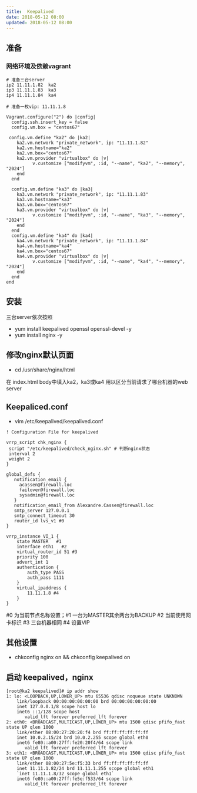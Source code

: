 ```yaml
---
title:  Keepalived
date: 2018-05-12 08:00
updated: 2018-05-12 08:00
---
```


<!-- toc -->

## 准备
### 网络环境及依赖vagrant

```
# 准备三台server
ip2 11.11.1.82  ka2
ip3 11.11.1.83  ka3
ip4 11.11.1.84  ka4

# 准备一枚vip: 11.11.1.8
```

```
Vagrant.configure("2") do |config|
  config.ssh.insert_key = false
  config.vm.box = "centos67"

 config.vm.define "ka2" do |ka2|
    ka2.vm.network "private_network", ip: "11.11.1.82"
    ka2.vm.hostname="ka2"
    ka2.vm.box="centos67"
    ka2.vm.provider "virtualbox" do |v|
          v.customize ["modifyvm", :id, "--name", "ka2", "--memory", "2024"]
    end
  end

  config.vm.define "ka3" do |ka3|
    ka3.vm.network "private_network", ip: "11.11.1.83"
    ka3.vm.hostname="ka3"
    ka3.vm.box="centos67"
    ka3.vm.provider "virtualbox" do |v|
          v.customize ["modifyvm", :id, "--name", "ka3", "--memory", "2024"]
    end
  end
  config.vm.define "ka4" do |ka4|
    ka4.vm.network "private_network", ip: "11.11.1.84"
    ka4.vm.hostname="ka4"
    ka4.vm.box="centos67"
    ka4.vm.provider "virtualbox" do |v|
          v.customize ["modifyvm", :id, "--name", "ka4", "--memory", "2024"]
    end
  end
end
```

## 安装
三台server依次按照
- yum install keepalived openssl openssl-devel -y
- yum install nginx -y

## 修改nginx默认页面
- cd /usr/share/nginx/html

在 index.html body中填入ka2，ka3或ka4   用以区分当前请求了哪台机器的web server

## Keepaliced.conf

- vim /etc/keepalived/keepalived.conf

```
! Configuration File for keepalived

vrrp_script chk_nginx {
 script "/etc/keepalived/check_nginx.sh" # 判断nginx状态
 interval 2
 weight 2
}

global_defs {
   notification_email {
     acassen@firewall.loc
     failover@firewall.loc
     sysadmin@firewall.loc
   }
   notification_email_from Alexandre.Cassen@firewall.loc
   smtp_server 127.0.0.1
   smtp_connect_timeout 30
   router_id lvs_v1 #0
}

vrrp_instance VI_1 {
    state MASTER   #1
    interface eth1   #2
    virtual_router_id 51 #3
    priority 100
    advert_int 1
    authentication {
        auth_type PASS
        auth_pass 1111
    }
    virtual_ipaddress {
        11.11.1.8 #4
    }
}
```

\#0 为当前节点名称设置；\#1 一台为MASTER其余两台为BACKUP \#2 当前使用网卡标识 \#3 三台机器相同 \#4 设置VIP

## 其他设置

- chkconfig nginx on && chkconfig keepalived on

## 启动 keepalived，nginx

```
[root@ka2 keepalived]# ip addr show
1: lo: <LOOPBACK,UP,LOWER_UP> mtu 65536 qdisc noqueue state UNKNOWN
    link/loopback 00:00:00:00:00:00 brd 00:00:00:00:00:00
    inet 127.0.0.1/8 scope host lo
    inet6 ::1/128 scope host
       valid_lft forever preferred_lft forever
2: eth0: <BROADCAST,MULTICAST,UP,LOWER_UP> mtu 1500 qdisc pfifo_fast state UP qlen 1000
    link/ether 08:00:27:20:20:f4 brd ff:ff:ff:ff:ff:ff
    inet 10.0.2.15/24 brd 10.0.2.255 scope global eth0
    inet6 fe80::a00:27ff:fe20:20f4/64 scope link
       valid_lft forever preferred_lft forever
3: eth1: <BROADCAST,MULTICAST,UP,LOWER_UP> mtu 1500 qdisc pfifo_fast state UP qlen 1000
    link/ether 08:00:27:5e:f5:33 brd ff:ff:ff:ff:ff:ff
    inet 11.11.1.82/24 brd 11.11.1.255 scope global eth1
    `inet 11.11.1.8/32 scope global eth1`
    inet6 fe80::a00:27ff:fe5e:f533/64 scope link
       valid_lft forever preferred_lft forever
```
